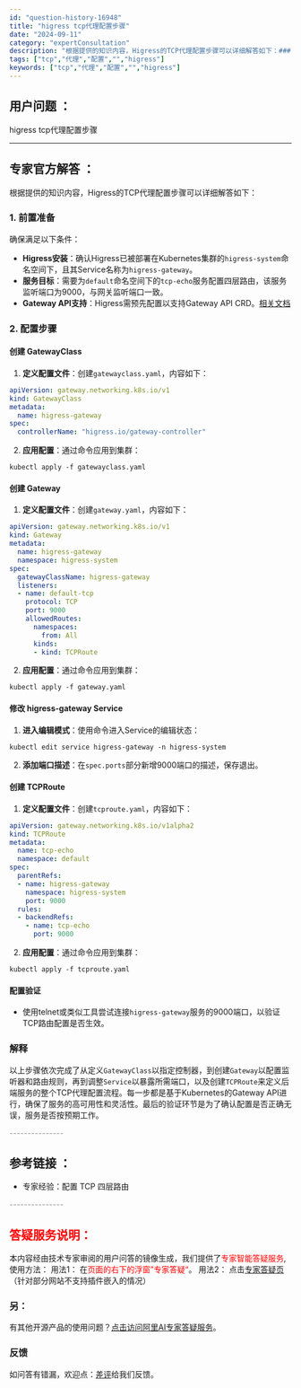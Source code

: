 ```yaml
---
id: "question-history-16948"
title: "higress tcp代理配置步骤"
date: "2024-09-11"
category: "expertConsultation"
description: "根据提供的知识内容，Higress的TCP代理配置步骤可以详细解答如下：### 1. **前置准备**确保满足以下条件：- **Higress安装**：确认Higress已被部署在Kubernetes集群的`higress-system`命名空间下，且其Service名称为`higress-gate"
tags: ["tcp","代理","配置","","higress"]
keywords: ["tcp","代理","配置","","higress"]
---
```


## 用户问题 ： 
 higress tcp代理配置步骤  

---------------
## 专家官方解答 ：

根据提供的知识内容，Higress的TCP代理配置步骤可以详细解答如下：

### 1. **前置准备**
确保满足以下条件：
- **Higress安装**：确认Higress已被部署在Kubernetes集群的`higress-system`命名空间下，且其Service名称为`higress-gateway`。
- **服务目标**：需要为`default`命名空间下的`tcp-echo`服务配置四层路由，该服务监听端口为9000，与网关监听端口一致。
- **Gateway API支持**：Higress需预先配置以支持Gateway API CRD。[相关文档](https://higress.io/docs/latest/ops/deploy-by-helm/#%E6%94%AF%E6%8C%81-gateway-api-crd%E5%8F%AF%E9%80%89)

### 2. **配置步骤**

#### **创建 GatewayClass**
1. **定义配置文件**：创建`gatewayclass.yaml`，内容如下：

```yaml
apiVersion: gateway.networking.k8s.io/v1
kind: GatewayClass
metadata:
  name: higress-gateway
spec:
  controllerName: "higress.io/gateway-controller"
```
2. **应用配置**：通过命令应用到集群：

```shell
kubectl apply -f gatewayclass.yaml
```

#### **创建 Gateway**
1. **定义配置文件**：创建`gateway.yaml`，内容如下：

```yaml
apiVersion: gateway.networking.k8s.io/v1
kind: Gateway
metadata:
  name: higress-gateway
  namespace: higress-system
spec:
  gatewayClassName: higress-gateway
  listeners:
  - name: default-tcp
    protocol: TCP
    port: 9000
    allowedRoutes:
      namespaces:
        from: All
      kinds:
      - kind: TCPRoute
```
2. **应用配置**：通过命令应用到集群：

```shell
kubectl apply -f gateway.yaml
```

#### **修改 higress-gateway Service**
1. **进入编辑模式**：使用命令进入Service的编辑状态：

```shell
kubectl edit service higress-gateway -n higress-system
```
2. **添加端口描述**：在`spec.ports`部分新增9000端口的描述，保存退出。

#### **创建 TCPRoute**
1. **定义配置文件**：创建`tcproute.yaml`，内容如下：

```yaml
apiVersion: gateway.networking.k8s.io/v1alpha2
kind: TCPRoute
metadata:
  name: tcp-echo
  namespace: default
spec:
  parentRefs:
  - name: higress-gateway
    namespace: higress-system
    port: 9000
  rules:
  - backendRefs:
    - name: tcp-echo
      port: 9000
```
2. **应用配置**：通过命令应用到集群：

```shell
kubectl apply -f tcproute.yaml
```

#### **配置验证**
- 使用telnet或类似工具尝试连接`higress-gateway`服务的9000端口，以验证TCP路由配置是否生效。

### 解释
以上步骤依次完成了从定义`GatewayClass`以指定控制器，到创建`Gateway`以配置监听器和路由规则，再到调整`Service`以暴露所需端口，以及创建`TCPRoute`来定义后端服务的整个TCP代理配置流程。每一步都是基于Kubernetes的Gateway API进行，确保了服务的高可用性和灵活性。最后的验证环节是为了确认配置是否正确无误，服务是否按预期工作。


<font color="#949494">---------------</font> 


## 参考链接 ：

* 专家经验：配置 TCP 四层路由 


 <font color="#949494">---------------</font> 
 


## <font color="#FF0000">答疑服务说明：</font> 

本内容经由技术专家审阅的用户问答的镜像生成，我们提供了<font color="#FF0000">专家智能答疑服务</font>,使用方法：
用法1： 在<font color="#FF0000">页面的右下的浮窗”专家答疑“</font>。
用法2： 点击[专家答疑页](https://answer.opensource.alibaba.com/docs/intro)（针对部分网站不支持插件嵌入的情况）
### 另：


有其他开源产品的使用问题？[点击访问阿里AI专家答疑服务](https://answer.opensource.alibaba.com/docs/intro)。
### 反馈
如问答有错漏，欢迎点：[差评](https://ai.nacos.io/user/feedbackByEnhancerGradePOJOID?enhancerGradePOJOId=16955)给我们反馈。
